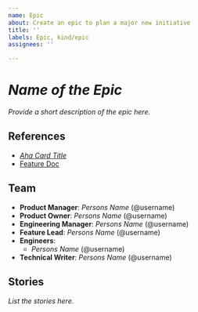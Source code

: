 ```yaml
---
name: Epic
about: Create an epic to plan a major new initiative
title: ''
labels: Epic, kind/epic
assignees: ''

---
```


# _Name of the Epic_

_Provide a short description of the epic here._

## References
- [_Aha Card Title_](https://cyberark.aha.io/features/)
- [Feature Doc]()

## Team
- **Product Manager**: _Persons Name_ (@username)
- **Product Owner**: _Persons Name_ (@username)
- **Engineering Manager**: _Persons Name_ (@username)
- **Feature Lead**: _Persons Name_ (@username)
- **Engineers**:
    - _Persons Name_ (@username)
- **Technical Writer**: _Persons Name_ (@username)

## Stories

_List the stories here._
